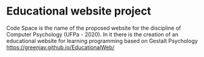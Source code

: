 # Educational website project
Code Space is the name of the proposed website for the discipline of Computer Psychology (UFPa - 2020). In it there is the creation of an educational website for learning programming based on Gestalt Psychology
https://greenjav.github.io/EducationalWeb/
